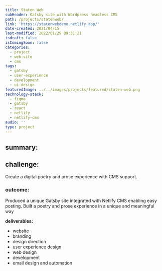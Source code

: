 ```yaml
---
title: Staten Web
subHeader: Gatsby site with Wordpress headless CMS
path: /projects/statenweb/
link: 'https://statenwebdemo.netlify.app/'
date-created: 2021/04/15
last-modified: 2022/01/29 09:31:21
isdraft: false
isComingSoon: false
categories:
  - project
  - web-site
  - cms
tags:
  - gatsby
  - user-experience
  - development
  - ui-design
featuredImage: ../../images/projects/featured/staten-web.png
technology-stack:
  - figma
  - gatsby
  - react
  - netlify
  - netlify-cms
audio: ''
type: project
---
```


<!-- [imgOne:](../assets/images/projects/yogaofwords-showcase-1.png) -->

## summary:

## challenge:

Create a digital poetry and prose experience with CMS support.

### outcome:

Produced a unique Gatsby site integrated with Netlify CMS enabling easy
posting. Built a poetry and prose experience in a unique and meaningful
way

**deliverables:**

- website
- branding
- design direction
- user experience design
- web design
- development
- email design and automation
